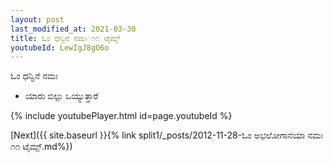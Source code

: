 ```yaml
---
layout: post
last_modified_at: 2021-03-30
title: ಓಂ ಧನ್ವಿನೆ ನಮಃ ೧೧ ಟೈಮ್ಸ್
youtubeId: LewIgJ8gO6o
---
```

 
 
 ಓಂ ಧನ್ವಿನೆ ನಮಃ  
 
 -  ಯಾರು ಬಿಲ್ಲು ಒಯ್ಯುತ್ತಾರೆ 
 
  
 
  
 
 
 
 
 
 


{% include youtubePlayer.html id=page.youtubeId %}
 
[Next]({{ site.baseurl }}{% link  split1/_posts/2012-11-28-ಓಂ ಅಭಲೋಗಾನಯಾ ನಮಃ ೧೧ ಟೈಮ್ಸ್.md%})
 
